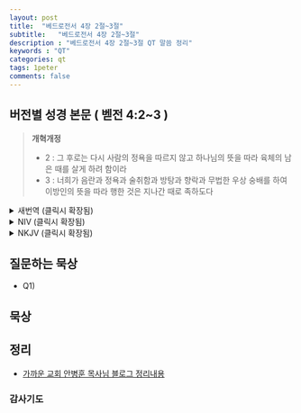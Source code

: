 ```yaml
---
layout: post
title:  "베드로전서 4장 2절~3절"
subtitle:   "베드로전서 4장 2절~3절"
description : "베드로전서 4장 2절~3절 QT 말씀 정리"
keywords : "QT"
categories: qt
tags: 1peter
comments: false
---
```


## 버전별 성경 본문 ( 벧전 4:2~3 )

> **개혁개정**
>* 2 : 그 후로는 다시 사람의 정욕을 따르지 않고 하나님의 뜻을 따라 육체의 남은 때를 살게 하려 함이라
>* 3 : 너희가 음란과 정욕과 술취함과 방탕과 향락과 무법한 우상 숭배를 하여 이방인의 뜻을 따라 행한 것은 지나간 때로 족하도다

<details>
<summary> 새번역 (클릭시 확장됨)</summary>
<div markdown="1">

>* 2 : 이제부터는, 육신으로 살아갈 남은 때를 인간의 욕정대로 살지 말고, 하나님의 뜻대로 살아야 합니다.
>* 3 : 여러분은 지난날에 이방 사람들이 하고 싶어하는 일을 하였으니, 곧 방탕과 정욕과 술 취함과 환락과 연회와 가증스러운 우상숭배에 빠져 살아 왔습니다. 그것은 지나간 때로 충분합니다.
</div>
</details>

<details>
<summary> NIV (클릭시 확장됨)</summary>
<div markdown="1">

>* 2 : As a result, they do not live the rest of their earthly lives for evil human desires, but rather for the will of God.
>* 3 : For you have spent enough time in the past doing what pagans choose to do—living in debauchery, lust, drunkenness, orgies, carousing and detestable idolatry.
</div>
</details>

<details>
<summary> NKJV (클릭시 확장됨)</summary>
<div markdown="1">

>* 2 : that he no longer should live the rest of his time in the flesh for the lusts of men, but for the will of God.
>* 3 : For we have spent enough of our past lifetime in doing the will of the Gentiles—when we walked in lewdness, lusts, drunkenness, revelries, drinking parties, and abominable idolatries.
</div>
</details>

## 질문하는 묵상

* Q1) 

## 묵상


## 정리
* [가까운 교회 안병훈 목사님 블로그 정리내용](https://blog.naver.com/tolerance2018)

### 감사기도

